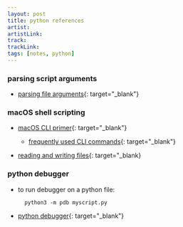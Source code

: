 ```yaml
---
layout: post
title: python references
artist: 
artistLink: 
track: 
trackLink: 
tags: [notes, python]
---
```


### parsing script arguments 

- [parsing file arguments](https://docs.python.org/3.6/howto/argparse.html#id1){: target="_blank"}

### macOS shell scripting 

- [macOS CLI primer](https://developer.apple.com/library/archive/documentation/OpenSource/Conceptual/ShellScripting/CommandLInePrimer/CommandLine.html#//apple_ref/doc/uid/TP40004268-CH271-BBCBEAJD){: target="_blank"}
    - [frequently used CLI commands](https://developer.apple.com/library/archive/documentation/OpenSource/Conceptual/ShellScripting/CommandLInePrimer/CommandLine.html#//apple_ref/doc/uid/TP40004268-CH271-SW9){: target="_blank"}

- [reading and writing files](https://developer.apple.com/library/archive/documentation/OpenSource/Conceptual/ShellScripting/ShellInputandOutput/ShellInputandOutput.html#//apple_ref/doc/uid/TP40004268-CH3-SW10){: target="_blank}

### python debugger

- to run debugger on a python file:

        python3 -m pdb myscript.py

- [python debugger](https://docs.python.org/3.6/library/pdb.html){: target="_blank"}